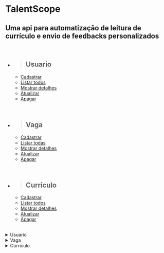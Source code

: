 # TalentScope

## Uma api para automatização de leitura de currículo e envio de feedbacks personalizados

<br/>

- > <h2>Usuario</h2>
  - [Cadastrar](#cadastrar-usuario)
  - [Listar todos](#listar-usuarios)
  - [Mostrar detalhes](#detalhar-um-usuario)
  - [Atualizar](#atualizar-usuario)
  - [Apagar](#apagar-usuario)

<br/>

- > <h2>Vaga</h2>
  - [Cadastrar](#cadastrar-vaga)
  - [Listar todas](#listar-vagas)
  - [Mostrar detalhes](#detalhar-um-vaga)
  - [Atualizar](#atualizar-vaga)
  - [Apagar](#apagar-vaga)

<br/>

- > <h2>Curriculo</h2>
  - [Cadastrar](#cadastrar-curriculo)
  - [Listar todos](#listar-curriculos)
  - [Mostrar detalhes](#detalhar-um-curriculo)
  - [Atualizar](#atualizar-curriculo)
  - [Apagar](#apagar-curriculo)

<br/>

<details>
<summary>Usuario</summary>

<br>

<details>
<summary> <b style="color:green">POST</b> /api/talentScope/usuario</summary>

<br/>

### Cadastrar usuario

<br/>

### Requisição:

```json
{
  "nome": "Luiza Sachi",
  "email": "luiza@gmail.com",
  "senha": "Ol@mundo123",
  "nivelPermissao": "administrador",
  "ativo": true,
  "data_criacao": "08/04/2023 - 09:04:35",
  "data_atualizacao":
}
```

<br/>

### Responses:

`status code: 200`

#### Body: <b>Application/json</b>

```json
{
  "id": 1,
  "nome": "Luiza Sachi",
  "email": "luiza@gmail.com",
  "senha": "Ol@mundo123",
  "nivelPermissao": "administrador",
  "ativo": true,
  "data_criacao": "08/04/2023 - 09:04:35",
  "data_atualizacao":
}
```

<br/>
<hr>

`status code: 400`

#### Body: <b>Application/json</b>

```json
{
  "retorno": "Mensagem de erro conforme regras de negócios"
}
```

<br/>
</details>

<details>
<summary> <b style="color:cyan">GET</b> /api/talentScope/usuario</summary>

<br/>

### Listar usuarios

<br/>

### Responses:

`status code: 200`

#### Body: <b>Application/json</b>

```json
[
  {
    "id": 1,
    "nome": "Luiza Sachi",
    "email": "luiza@gmail.com",
    "senha": "Ol@mundo123",
    "nivelPermissao": "administrador",
    "ativo": true,
    "data_criacao": "02/03/2023 - 09:04:35",
    "data_atualizacao":
  },
  {
    "id": 2,
    "nome": "Nicolas Almeida",
    "email": "nicolas@gmail.com",
    "senha": "nialmeida*10",
    "nivelPermissao": "administrador",
    "ativo": true,
    "data_criacao": "10/04/2023 - 15:25:20",
    "data_atualizacao":
  }
]


```

<br/>
<hr>

`status code: 204`

#### Body: <b>Application/json</b>

```json
{
  "retorno": "Não há usuarios para retornar"
}
```

<br/>
<hr>

`status code: 400`

#### Body: <b>Application/json</b>

```json
{
  "retorno": "Mensagem de erro conforme regras de negócios"
}
```

</details>

<details>
<summary> <b style="color:cyan">GET</b> /api/talentScope/usuario/{id}</summary>

<br/>

### Detalhar um usuario

<br/>

### Responses:

`status code: 200`

#### Body: <b>Application/json</b>

```json
{
  "id": 1,
  "nome": "Luiza Sachi",
  "email": "luiza@gmail.com",
  "senha": "Ol@mundo123",
  "nivelPermissao": "administrador",
  "ativo": true,
  "data_criacao": "02/03/2023 - 09:04:35",
  "data_atualizacao":
}
```

<br/>
<hr>

`status code: 204`

#### Body: <b>Application/json</b>

```json
{
  "retorno": "Usuario não cadastrado"
}
```

<br/>
<hr>

`status code: 400`


```json
{
  "retorno": "Mensagem de erro conforme regras de negócios"
}
```

</details>

<details>
<summary> <b style="color:orange">UPDATE</b> /api/talentScope/usuario/{id}</summary>

<br/>

### Atualizar usuario

### Requisição:


```json
{
  "id": 1,
  "nome": "Luiza Sachi",
  "email": "luiza.sachi@gmail.com",
  "senha": "Ol@mundo123",
  "nivelPermissao": "administrador",
  "ativo": true,
  "data_criacao": "02/03/2023 - 09:04:35",
  "data_atualizacao": "05/04/2023 - 14:45:10"
},
```
<br/>

<br/>

### Responses:

`status code: 200`

#### Tipo do body: <b>Application/json</b>

```json
{
  "id": 1,
  "nome": "Luiza Sachi",
  "email": "luiza.sachi@gmail.com",
  "senha": "Ol@mundo123",
  "nivel_permissao": "administrador",
  "ativo": true,
  "data_criacao": "02/03/2023 - 09:04:35",
  "data_atualizacao": "05/04/2023 - 14:45:10"
}
```
<br/>
<hr>

`status code: 400`

#### Body: <b>Application/json</b>


```json
{
  "retorno": "{Mensagem de erro conforme regra de negocio}"
}
```

</details>

<details>
<summary> <b style="color:red">DELETE</b> /api/talentScope/usuario/{id}</summary>

<br/>

### Apagar usuario

<br/>

### Responses:

`status code: 200`

#### Body: <b>Application/json</b>

```json
{
  "retorno": "Usuario apagado com sucesso"
}
```

<br/>
<hr>

`status code: 400`

#### Body: <b>Application/json</b>

```json
{
  "retorno": "Usuario não cadastrado"
}
```

</details>

<br/><br/>

# Campos de Requisição

|       campo       |     tipo    | obrigatório | descrição                                                                                                  |
| :---------------: | :---------: | :---------: | ---------------------------------------------------------------------------------------------------------- |
|        id         | numeric(10) |     sim     | Id da conta                                                                                                |
|       nome        | varchar(80) |     sim     | Nome do usuario                                                                                            |
|       email       | varchar(80) |     sim     | Email do usuario                                                                                           |
|       senha       | varchar(15) |     sim     | Senha do usuario. Senha deve conter de 8 a 15 caracteres, no min. 1 letra maiuscula e 1 caractere especial |
|  nivel_permissao  | varchar(20) |     sim     | Nivel de permissão para utilizar a plataforma                                                              |
|       ativo       | Boolean(1)  |     sim     | Flag para informar se o usuario esta ativo na plataforma                                                   |
|   data_criacao    |  Datetime   |     sim     | Data da criação do usuario                                                                                 |
| data_atualizacao  |  Datetime   |     nao     | Data da atualização do usuario                                                                             |

</details>

<details>
<summary>Vaga</summary>

<br>

<details>
<summary> <b style="color:green">POST</b> /api/talentScope/vaga</summary>

<br/>

### Cadastrar vaga

<br/>

### Requisição:

```json
{
  "nome": "Desenvolvedor Java",
  "cargo": "Analista Pleno",
  "descricao": "Conhecimentos Sólidos em Java e microserviços",
  "habilidades": [
    {
      "id": 1,
      "habilidade": "Java",
      "descricao": "Saber programar em Java"
    }
    {
      "id":2,
      "habilidade": "ActiveMQ",
      "descricao": "Saber manipular objetos com mensageria"
    }
  ],
  "salario": 8000.00,
  "data_abertura": "08/04/2023 - 13:00:00",
  "data_encerramento": "08/07/2023 - 17:00:00",
  "data_envio_feedback": "15/04/2023 - 17:00:00",
  "usuario": [
    {
      "id": 1,
      "nome": "Luiza Sachi",
      "email": "luiza@gmail.com",
      "senha": "Ol@mundo123",
      "nivelPermissao": "administrador",
      "ativo": true,
      "data_criacao": "02/03/2023 - 09:04:35",
      "data_atualizacao":
    }
  ],
}
```

<br/>

### Responses:

`status code: 200`

#### Body: <b>Application/json</b>

```json
{
  "nome": "Desenvolvedor Java",
  "cargo": "Analista Pleno",
  "descricao": "Conhecimentos Sólidos em Java e microserviços",
  "habilidades": [
    {
      "id": 1,
      "habilidade": "Java",
      "descricao": "Saber programar em Java"
    }
    {
      "id":2,
      "habilidade": "ActiveMQ",
      "descricao": "Saber manipular objetos com mensageria"
    }
  ],
  "salario": 8000.00,
  "data_abertura": "08/04/2023 - 13:00:00",
  "data_encerramento": "08/07/2023 - 17:00:00",
  "data_envio_feedback": "15/04/2023 - 17:00:00",
  "usuario": [
    {
      "id": 1,
      "nome": "Luiza Sachi",
      "email": "luiza@gmail.com",
      "senha": "Ol@mundo123",
      "nivelPermissao": "administrador",
      "ativo": true,
      "data_criacao": "02/03/2023 - 09:04:35",
      "data_atualizacao":
    }
  ],
}
```

<br/>
<hr>

`status code: 400`

#### Body: <b>Application/json</b>

```json
{
  "retorno": "Mensagem de erro conforme regras de negócio"
}
```

<br/>
</details>

<details>
<summary> <b style="color:cyan">GET</b> /api/talentScope/vaga</summary>

<br/>

### Listar vagas

<br/>

### Responses:

`status code: 200`

#### Body: <b>Application/json</b>

```json
[
  {
    "id:": 1,
    "nome": "Desenvolvedor Java",
    "cargo": "Analista Pleno",
    "descricao": "Conhecimentos Sólidos em Java e microserviços",
    "habilidades": [
      {
        "id": 1,
        "habilidade": "Java",
        "descricao": "Saber programar em Java"
      }
      {
        "id":2,
        "habilidade": "ActiveMQ"
        "descricao": "Saber manipular objetos com mensageria"
      }
    ],
    "salario": 8000.00,
    "data_abertura": "08/04/2023 - 13:00:00",
    "data_encerramento": "08/07/2023 - 17:00:00",
    "data_envio_feedback": "15/04/2023 - 17:00:00",
    "usuario": [
      {
        "id": 1,
        "nome": "Luiza Sachi",
        "email": "luiza@gmail.com",
        "senha": "Ol@mundo123",
        "nivelPermissao": "administrador",
        "ativo": true,
        "data_criacao": "02/03/2023 - 09:04:35",
        "data_atualizacao":
      }
    ],
  }
  {
    "id": 2,
    "nome": "Analista de Dados",
    "cargo": "Analista de Dados Junior",
    "descricao": "Tomada de ações mais rápida e eficaz com serviços personalizados em analytics",
    "habilidades": [
      {
        "id": 1,
        "habilidade": "Python",
        "descricao": "Saber programar em Python"
      }
      {
        "id":2,
        "habilidade": "SQL"
        "descricao": "Saber manipular objetos com SQL"
      }
    ],
    "salario": 4000.00,
    "data_abertura": "15/04/2023 - 11:00:00",
    "data_encerramento": "15/07/2023 - 17:00:00",
    "data_envio_feedback": "15/04/2023 - 17:00:00",
    {
      "id": 2,
      "nome": "Nicolas Almeida",
      "email": "nicolas@gmail.com",
      "senha": "nialmeida*10",
      "nivelPermissao": "administrador",
      "ativo": true,
      "data_criacao": "10/04/2023 - 15:25:20",
      "data_atualizacao":
    }
  }
]

```

<br/>
<hr>

`status code: 204`

#### Body: <b>Application/json</b>

```json
{
  "retorno": "Não há vagas para retornar"
}
```

<br/>
<hr>

`status code: 400`

#### Body: <b>Application/json</b>

```json
{
  "retorno": "Mensagem de erro conforme regras de negócios"
}
```

</details>

<details>
<summary> <b style="color:cyan">GET</b> /api/talentScope/vaga/{id}</summary>
<br/>

### Detalhar uma vaga

<br/>

### Responses:

`status code: 200`

#### Tipo do body: <b>Application/json</b>

```json
{
  "id:": 1,
  "nome": "Desenvolvedor Java",
  "cargo": "Analista Pleno",
  "descricao": "Conhecimentos Sólidos em Java e microserviços",
  "habilidades": [
    {
      "id": 1,
      "habilidade": "Java",
      "descricao": "Saber programar em Java"
    }
    {
      "id":2,
      "habilidade": "ActiveMQ"
      "descricao": "Saber manipular objetos com mensageria"
    }
  ],
  "salario": 8000.00,
  "data_abertura": "08/04/2023 - 13:00:00",
  "data_encerramento": "08/07/2023 - 17:00:00",
  "data_envio_feedback": "15/04/2023 - 17:00:00",
  "usuario": [
    {
      "id": 1,
      "nome": "Luiza Sachi",
      "email": "luiza@gmail.com",
      "senha": "Ol@mundo123",
      "nivelPermissao": "administrador",
      "ativo": true,
      "data_criacao": "02/03/2023 - 09:04:35",
      "data_atualizacao":
    }
  ],
}
```

<br/>
<hr>

`status code: 204`

#### Body: <b>Application/json</b>

```json
{
  "retorno": "Vaga não cadastrada"
}
```

<br/>
<hr>

`status code: 400`


```json
{
  "retorno": "Mensagem de erro conforme regras de negócios"
}
```

</details>

<details>
<summary> <b style="color:orange">UPDATE</b> /api/talentScope/vaga/{id}</summary>

<br/>

### Atualizar vaga

### Requisição:


```json
{
  "id:": 1,
  "nome": "Desenvolvedor Java",
  "cargo": "Analista Pleno",
  "descricao": "Conhecimentos Sólidos em Java e microserviços",
  "habilidades": [
    {
      "id": 1,
      "habilidade": "Java",
      "descricao": "Saber programar em Java"
    }
    {
      "id": 2,
      "habilidade": "ActiveMQ"
      "descricao": "Saber manipular objetos com mensageria"
    }
    {
      "id": 3,
      "habilidade": "SQL"
      "descricao": "Saber manipular objetos com SQL"
    }
  ],
  "salario": 8000.00,
  "data_abertura": "08/04/2023 - 13:00:00",
  "data_encerramento": "08/07/2023 - 17:00:00",
  "data_envio_feedback": "15/04/2023 - 17:00:00",
  "usuario": [
    {
      "id": 1,
      "nome": "Luiza Sachi",
      "email": "luiza@gmail.com",
      "senha": "Ol@mundo123",
      "nivelPermissao": "administrador",
      "ativo": true,
      "data_criacao": "02/03/2023 - 09:04:35",
      "data_atualizacao":
    }
  ],
 }
```
<br/>

<br/>

### Responses:

`status code: 200`

#### Body: <b>Application/json</b>

```json
{
  "id:": 1,
  "nome": "Desenvolvedor Java",
  "cargo": "Analista Pleno",
  "descricao": "Conhecimentos Sólidos em Java e microserviços",
  "habilidades": [
    {
      "id": 1,
      "habilidade": "Java",
      "descricao": "Saber programar em Java"
    }
    {
      "id": 2,
      "habilidade": "ActiveMQ",
      "descricao": "Saber manipular objetos com mensageria"
    }
    {
      "id": 3,
      "habilidade": "SQL"
      "descricao": "Saber manipular objetos com SQL"
    }
  ],
  "salario": 8000.00,
  "data_abertura": "08/04/2023 - 13:00:00",
  "data_encerramento": "08/07/2023 - 17:00:00",
  "data_envio_feedback": "15/04/2023 - 17:00:00",
  "usuario": [
    {
      "id": 1,
      "nome": "Luiza Sachi",
      "email": "luiza@gmail.com",
      "senha": "Ol@mundo123",
      "nivelPermissao": "administrador",
      "ativo": true,
      "data_criacao": "02/03/2023 - 09:04:35",
      "data_atualizacao":
    }
  ],
}
```
<br/>
<hr>

`status code: 400`

#### Body: <b>Application/json</b>


```json
{
  "retorno": "Vaga não cadastrada"
}
```

</details>

<details>
<summary> <b style="color:red">DELETE</b> /api/talentScope/vaga/{id}</summary>

<br/>

### Apagar vaga

<br/>

### Responses:

`status code: 200`

#### Body: <b>Application/json</b>

```json
{
  "retorno": "Vaga apagada com sucesso"
}
```

<br/>
<hr>

`status code: 400`

#### Body: <b>Application/json</b>

```json
{
  "retorno": "Vaga não cadastrada"
}
```

</details>

<br/><br/>

# Campos de Requisição

|         campo       |   tipo        | obrigatório | descrição |
| :-----------------: | :-----------: | :---------: | ---------------------------------------- |
|          id         |  numeric(10)  |     sim     | Id da vaga                               |
|         nome        |  varchar(80)  |     sim     | Nome da vaga                             |
|         cargo       |    varchar    |     sim     | Nomde do cargo                           |
|       descricao     |    varchar    |     sim     | descrição do cargo                       |
|      habilidades    | fk_habilidade |     sim     | Uma vaga pode ter várias habilidades     |
|        salario      |  double(6,2)  |     sim     | Valor do salário                         |
|     data_abertura   |   Datetime    |     sim     | Data da abertura da vaga                 |
|  data_encerramento  |   Datetime    |     sim     | Data do encerramento da vaga             |
| data_envio_feedback |   Datetime    |     sim     | Data programada para o envio do feedback |
|       usuarios      |  fk_usuario   |     sim     | Um usuario pode ter varias vagas         |

</details>

<details>
<summary>Curriculo</summary>

<br>

<details>
<summary> <b style="color:green">POST</b> /api/talentScope/curriculo</summary>

<br/>

### Cadastrar curriculo

<br/>

### Requisição:

```json
{
  "arquivo": "Igor.pdf",
  "data_envio": "08/04/2023 - 09:04:35",
  "nome_candidato": "Igor Oliveira",
  "email_candidato": "igor@gmail.com",
  "vaga":
    {
      "nome": "Desenvolvedor Java"
    },
  "feedback":
    {
      "id": 1,
      "descricao": "Parabéns! Você foi aprovado",
      "resultado": true,
      "data_analise": "08/04/2023 - 09:10:35",
      "envio": false,
      "data_programada": "15/04/2023 - 18:00:00",
      "data_envio_feedback":
    }
}
```

<br/>

### Responses:

`status code: 200`

#### Body: <b>Application/json</b>
```json
{
  "id": 1,
  "arquivo": "Igor.pdf",
  "data_envio": "08/04/2023 - 09:04:35",
  "nome_candidato": "Igor Oliveira",
  "email_candidato": "igor@gmail.com",
  "vaga":
    {
      "nome": "Desenvolvedor Java"
    }
  "feedback":
    {
      "id": 1,
      "descricao": "Parabéns! Você foi aprovado",
      "resultado": true,
      "data_analise": "08/04/2023 - 09:10:35",
      "envio": false,
      "data_programada": "15/04/2023 - 18:00:00",
      "data_envio_feedback":
    }
}
```

<br/>
<hr>

`status code: 400`

#### Body: <b>Application/json</b>

```json
{
  "retorno": "Mensagem de erro conforme regras de negócios"
}
```

<br/>
</details>

<details>
<summary> <b style="color:cyan">GET</b> /api/talentScope/curriculo</summary>

<br/>

### Listar curriculos

<br/>

### Responses:

`status code: 200`

#### Body: <b>Application/json</b>

```json
[
  {
    "id": 1,
    "arquivo": "Igor.pdf",
    "data_envio": "08/04/2023 - 09:04:35",
    "nome_candidato": "Igor Oliveira",
    "email_candidato": "igor@gmail.com",
    "vaga":
      {
        "nome": "Desenvolvedor Java"
      },
    "feedback":
      {
        "id": 1,
        "descricao": "Parabéns! Você foi aprovado",
        "resultado": true,
        "data_analise": "08/04/2023 - 09:10:35",
        "envio": false,
        "data_programada": "15/04/2023 - 18:00:00",
        "data_envio_feedback":
      }
  },
  {
    "id": 2,
    "arquivo": "noah.pdf",
    "data_envio": "20/05/2023 - 14:00:45",
    "nome_candidato": "Noah Abreu",
    "email_candidato": "noah@gmail.com",
    "vaga":
      {
        "nome": "Analista de Dados"
      },
    "feedback":
      {
        "id": 2,
        "descricao": "Sinto muito! Infelizmente você não foi aprovado.",
        "resultado": false,
        "data_analise": "08/04/2023 - 09:10:35",
        "envio": true,
        "data_programada": "15/04/2023 - 18:00:00",
        "data_envio_feedback": "15/04/2023 - 18:00:00"
      }
  }
]


```

<br/>
<hr>

`status code: 204`

#### Body: <b>Application/json</b>

```json
{
  "retorno": "Não há curriculos para retornar"
}
```

<br/>
<hr>

`status code: 400`

#### Body: <b>Application/json</b>

```json
{
  "retorno": "Mensagem de erro conforme regras de negócios"
}
```

</details>

<details>
<summary> <b style="color:cyan">GET</b> /api/talentScope/curriculo/{id}</summary>

### Detalhes um curriculo

<br/>

### Responses:

`status code: 200`

#### Body: <b>Application/json</b>

```json
{
  "id": 1,
  "arquivo": "Igor.pdf",
  "data_envio": "08/04/2023 - 09:04:35",
  "nome_candidato": "Igor Oliveira",
  "email_candidato": "igor@gmail.com",
  "vaga":
    {
      "nome": "Desenvolvedor Java"
    },
  "feedback":
    {
      "id": 1,
      "descricao": "Parabéns! Você foi aprovado",
      "resultado": true,
      "data_analise": "08/04/2023 - 09:10:35",
      "envio": false,
      "data_programada": "15/04/2023 - 18:00:00",
      "data_envio_feedback":
    }
},
```

<br/>
<hr>

`status code: 204`

#### Body: <b>Application/json</b>

```json
{
  "retorno": "Curriculo não cadastrado"
}
```

<br/>
<hr>

`status code: 400`


```json
{
  "retorno": "Mensagem de erro conforme regras de negócios"
}
```

</details>

<details>
<summary> <b style="color:orange">UPDATE</b> /api/talentScope/curriculo/{id}</summary>

<br/>

### Atualizar curriculo

### Requisição:


```json
{
  "id": 1,
  "arquivo": "Igor.pdf",
  "data_envio": "08/04/2023 - 09:04:35",
  "nome_candidato": "Igor Oliveira",
  "email_candidato": "igor@gmail.com",
  "vaga":
    {
      "nome": "Desenvolvedor Java"
    },
  "feedback":
    {
      "id": 1,
      "descricao": "Parabéns! Você foi aprovado",
      "resultado": true,
      "data_analise": "08/04/2023 - 09:10:35",
      "envio": true,
      "data_programada": "15/04/2023 - 18:00:00",
      "data_envio_feedback": "15/04/2023 - 18:00:00"
    }
},
```
<br/>

<br/>

### Responses:

`status code: 200`

#### Tipo do body: <b>Application/json</b>

```json
{
  "id": 1,
  "arquivo": "Igor.pdf",
  "data_envio": "08/04/2023 - 09:04:35",
  "nome_candidato": "Igor Oliveira",
  "email_candidato": "igor@gmail.com",
  "vaga":
    {
      "nome": "Desenvolvedor Java"
    },
  "feedback":
    {
      "id": 1,
      "descricao": "Parabéns! Você foi aprovado",
      "resultado": true,
      "data_analise": "08/04/2023 - 09:10:35",
      "envio": true,
      "data_programada": "15/04/2023 - 18:00:00",
      "data_envio_feedback": "15/04/2023 - 18:00:00"
    }
},
```
<br/>
<hr>

`status code: 400`

#### Body: <b>Application/json</b>


```json
{
  "retorno": "{Mensagem de erro conforme regra de negócio}"
}
```

</details>

<details>
<summary> <b style="color:red">DELETE</b> /api/talentScope/curriculo/{id}</summary>

<br/>

### Apagar curriculo

<br/>

### Responses:

`status code: 200`

#### Body: <b>Application/json</b>

```json
{
  "retorno": "Curriculo apagado com sucesso"
}
```

<br/>
<hr>

`status code: 400`

#### Body: <b>Application/json</b>

```json
{
  "retorno": "Curriculo não cadastrado"
}
```

</details>

<br/><br/>

# Campos de Requisição

|       campo       |     tipo    | obrigatório | descrição                                 |
| :---------------: | :---------: | :---------: | ------------------------------------------|
|        id         |     int     |     sim     | Id do curriculo                           |
|      arquivo      |    blob     |     sim     | Curriculo anexado                         |
|    data_envio     |    Date     |     sim     | Data do envio do currículo                |
|  nome_candidato   | varchar(50) |     sim     | Nome do candidato                         |
|  email_candidato  | varchar(80) |     sim     | Email do candidato                        |
|       vaga        |   varchar   |     sim     | Nome da vaga                              |
|     feedback      | fk_feedback |     sim     | Verifica se o feedback foi enviado ou não |


</details>